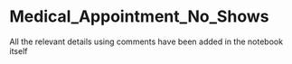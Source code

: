 # Medical_Appointment_No_Shows
All the relevant details using comments have been added in the notebook itself 
